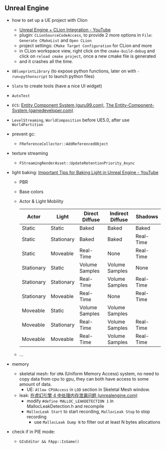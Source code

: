 ## Unreal Engine

- how to set up a UE project with Clion

  - [Unreal Engine + CLion Integration - YouTube](https://www.youtube.com/watch?v=VjeYOceslZE)
  - plugin: `CLionSourceCodeAccess`, to provide 2 more options in `File`: `Generate CMakeList` and `Open CLion`
  - project settings: `CMake Target Configuration` for CLion and more
  - in CLion workspace view, right click on the `cmake-build-debug` and click on `reload cmake project`, once a new cmake file is generated
  - and it crashes all the time.
- `UBlueprintLibrary` (to expose python functions, later on with `-run=pythonscript` to launch python files)
- `Slate` to create tools (have a nice UI widget)
- `AutoTest`
- `ECS`: [Entity Component System (guru99.com)](https://www.guru99.com/entity-component-system.html), [The Entity-Component-System (gamedeveloper.com)](https://www.gamedeveloper.com/design/the-entity-component-system---an-awesome-game-design-pattern-in-c-part-1-)
- `LevelStreaming`, `WorldComposition` before UE5.0, after use `WorldPartition` 
- prevent gc:

  - `FReferenceCollector::AddReferencedObject`
- texture streaming

  - `FStreamingRenderAsset::UpdateRetentionPriority_Async`
- light baking: [Important Tips for Baking Light in Unreal Engine - YouTube](https://www.youtube.com/watch?v=fbSEY-QjM4g)

  - PBR
  - Base colors
  - Actor & Light Mobility

    | Actor      | Light      | Direct Diffuse | Indirect Diffuse | Shadows   |
    | ---------- | ---------- | -------------- | ---------------- | --------- |
    | Static     | Static     | Baked          | Baked            | Baked     |
    | Static     | Stationary | Baked          | Baked            | Real-Time |
    | Static     | Moveable   | Real-Time      | None             | Real-Time |
    | Stationary | Static     | Volume Samples | Volume Samples   | None      |
    | Stationary | Stationary | Real-Time      | Volume Samples   | Real-Time |
    | Stationary | Moveable   | Real-Time      | None             | Real-Time |
    | Moveable   | Static     | Volume Samples | Volume Samples   |           |
    | Moveable   | Stationary | Real-Time      | Volume Samples   | Real-Time |
    | Moveable   | Moveable   | Real-Time      | Volume Samples   | Real-Time |

  - ...
- memory

  - skeletal mesh: for `UMA` (Uniform Memory Access) system, no need to copy data from cpu to gpu, they can both have access to some amount of data.
    - UE: `Allow CPUAccess` in `LOD` section in Skeletal Mesh window.
  - leak: [在虚幻引擎 4 中处理内存泄漏问题 (unrealengine.com)](https://www.unrealengine.com/zh-CN/tech-blog/dealing-with-memory-leaks-in-ue4)
    - modify `#define MALLOC_LEAKDETECTION 1` in MallocLeakDetection.h and recompile
    - `MallocLeak Start` to start recording, `MallocLeak Stop` to stop recording
      - use `MallocLeak Dump N` to filter out at least N bytes allocations
- check if in PIE mode:

  -  `GIsEditor && FApp::IsGame()`